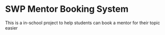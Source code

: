 # SWP Mentor Booking System
This is a in-school project to help students can book a mentor for their topic easier
